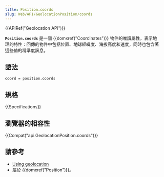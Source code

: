 ```yaml
---
title: Position.coords
slug: Web/API/GeolocationPosition/coords
---
```

{{APIRef("Geolocation API")}}

**`Position.coords`** 是一個 {{domxref("Coordinates")}} 物件的唯讀屬性，表示地理的特性：回傳的物件中包括位置、地球經緯度、海拔高度和速度，同時也包含著這些值的精準度訊息。

## 語法

```plain
coord = position.coords
```

## 規格

{{Specifications}}

## 瀏覽器的相容性

{{Compat("api.GeolocationPosition.coords")}}

## 請參考

- [Using geolocation](/zh-TW/docs/WebAPI/Using_geolocation)
- 屬於 {{domxref("Position")}}。
